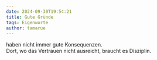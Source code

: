 ```yaml
---
date: 2024-09-30T19:54:21
title: Gute Gründe
tags: Eigenworte
author: tamarue
---
```


haben nicht immer gute Konsequenzen.  
Dort, wo das Vertrauen nicht ausreicht, braucht es Disziplin.